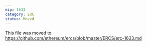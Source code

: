 ```yaml
---
eip: 1633
category: ERC
status: Moved
---
```


This file was moved to https://github.com/ethereum/ercs/blob/master/ERCS/erc-1633.md
